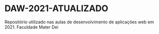 # DAW-2021-ATUALIZADO
Repositório utilizado nas aulas de desenvolvimento de aplicações web em 2021. Faculdade Mater Dei
